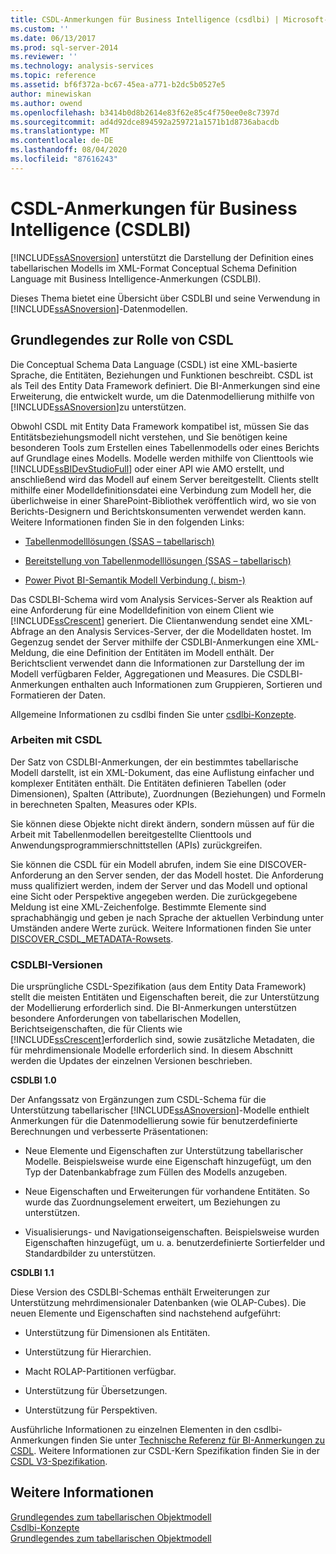 ```yaml
---
title: CSDL-Anmerkungen für Business Intelligence (csdlbi) | Microsoft-Dokumentation
ms.custom: ''
ms.date: 06/13/2017
ms.prod: sql-server-2014
ms.reviewer: ''
ms.technology: analysis-services
ms.topic: reference
ms.assetid: bf6f372a-bc67-45ea-a771-b2dc5b0527e5
author: minewiskan
ms.author: owend
ms.openlocfilehash: b3414b0d8b2614e83f62e85c4f750ee0e8c7397d
ms.sourcegitcommit: ad4d92dce894592a259721a1571b1d8736abacdb
ms.translationtype: MT
ms.contentlocale: de-DE
ms.lasthandoff: 08/04/2020
ms.locfileid: "87616243"
---
```

# <a name="csdl-annotations-for-business-intelligence-csdlbi"></a>CSDL-Anmerkungen für Business Intelligence (CSDLBI)
  [!INCLUDE[ssASnoversion](../../includes/ssasnoversion-md.md)] unterstützt die Darstellung der Definition eines tabellarischen Modells im XML-Format Conceptual Schema Definition Language mit Business Intelligence-Anmerkungen (CSDLBI).  
  
 Dieses Thema bietet eine Übersicht über CSDLBI und seine Verwendung in [!INCLUDE[ssASnoversion](../../includes/ssasnoversion-md.md)]-Datenmodellen.  
  
## <a name="understanding-the-role-of-csdl"></a>Grundlegendes zur Rolle von CSDL  
 Die Conceptual Schema Data Language (CSDL) ist eine XML-basierte Sprache, die Entitäten, Beziehungen und Funktionen beschreibt. CSDL ist als Teil des Entity Data Framework definiert. Die BI-Anmerkungen sind eine Erweiterung, die entwickelt wurde, um die Datenmodellierung mithilfe von [!INCLUDE[ssASnoversion](../../includes/ssasnoversion-md.md)]zu unterstützen.  
  
 Obwohl CSDL mit Entity Data Framework kompatibel ist, müssen Sie das Entitätsbeziehungsmodell nicht verstehen, und Sie benötigen keine besonderen Tools zum Erstellen eines Tabellenmodells oder eines Berichts auf Grundlage eines Modells. Modelle werden mithilfe von Clienttools wie [!INCLUDE[ssBIDevStudioFull](../../includes/ssbidevstudiofull-md.md)] oder einer API wie AMO erstellt, und anschließend wird das Modell auf einem Server bereitgestellt. Clients stellt mithilfe einer Modelldefinitionsdatei eine Verbindung zum Modell her, die überlichweise in einer SharePoint-Bibliothek veröffentlich wird, wo sie von Berichts-Designern und Berichtskonsumenten verwendet werden kann. Weitere Informationen finden Sie in den folgenden Links:  
  
-   [Tabellenmodelllösungen &#40;SSAS – tabellarisch&#41;](../tabular-model-solutions-ssas-tabular.md)  
  
-   [Bereitstellung von Tabellenmodelllösungen &#40;SSAS – tabellarisch&#41;](../tabular-models/tabular-model-solution-deployment-ssas-tabular.md)  
  
-   [Power Pivot BI-Semantik Modell Verbindung &#40;. bism-&#41;](../power-pivot-sharepoint/power-pivot-bi-semantic-model-connection-bism.md)  
  
 Das CSDLBI-Schema wird vom Analysis Services-Server als Reaktion auf eine Anforderung für eine Modelldefinition von einem Client wie [!INCLUDE[ssCrescent](../../includes/sscrescent-md.md)] generiert. Die Clientanwendung sendet eine XML-Abfrage an den Analysis Services-Server, der die Modelldaten hostet. Im Gegenzug sendet der Server mithilfe der CSDLBI-Anmerkungen eine XML-Meldung, die eine Definition der Entitäten im Modell enthält. Der Berichtsclient verwendet dann die Informationen zur Darstellung der im Modell verfügbaren Felder, Aggregationen und Measures. Die CSDLBI-Anmerkungen enthalten auch Informationen zum Gruppieren, Sortieren und Formatieren der Daten.  
  
 Allgemeine Informationen zu csdlbi finden Sie unter [csdlbi-Konzepte](/analysis-services/csdlbi/csdlbi-concepts).  
  
### <a name="working-with-csdl"></a>Arbeiten mit CSDL  
 Der Satz von CSDLBI-Anmerkungen, der ein bestimmtes tabellarische Modell darstellt, ist ein XML-Dokument, das eine Auflistung einfacher und komplexer Entitäten enthält. Die Entitäten definieren Tabellen (oder Dimensionen), Spalten (Attribute), Zuordnungen (Beziehungen) und Formeln in berechneten Spalten, Measures oder KPIs.  
  
 Sie können diese Objekte nicht direkt ändern, sondern müssen auf für die Arbeit mit Tabellenmodellen bereitgestellte Clienttools und Anwendungsprogrammierschnittstellen (APIs) zurückgreifen.  
  
 Sie können die CSDL für ein Modell abrufen, indem Sie eine DISCOVER-Anforderung an den Server senden, der das Modell hostet. Die Anforderung muss qualifiziert werden, indem der Server und das Modell und optional eine Sicht oder Perspektive angegeben werden. Die zurückgegebene Meldung ist eine XML-Zeichenfolge. Bestimmte Elemente sind sprachabhängig und geben je nach Sprache der aktuellen Verbindung unter Umständen andere Werte zurück. Weitere Informationen finden Sie unter [DISCOVER_CSDL_METADATA-Rowsets](https://docs.microsoft.com/bi-reference/schema-rowsets/xml/discover-csdl-metadata-rowset).  
  
### <a name="csdlbi-versions"></a>CSDLBI-Versionen  
 Die ursprüngliche CSDL-Spezifikation (aus dem Entity Data Framework) stellt die meisten Entitäten und Eigenschaften bereit, die zur Unterstützung der Modellierung erforderlich sind. Die BI-Anmerkungen unterstützen besondere Anforderungen von tabellarischen Modellen, Berichtseigenschaften, die für Clients wie [!INCLUDE[ssCrescent](../../includes/sscrescent-md.md)]erforderlich sind, sowie zusätzliche Metadaten, die für mehrdimensionale Modelle erforderlich sind. In diesem Abschnitt werden die Updates der einzelnen Versionen beschrieben.  
  
 **CSDLBI 1.0**  
  
 Der Anfangssatz von Ergänzungen zum CSDL-Schema für die Unterstützung tabellarischer [!INCLUDE[ssASnoversion](../../includes/ssasnoversion-md.md)]-Modelle enthielt Anmerkungen für die Datenmodellierung sowie für benutzerdefinierte Berechnungen und verbesserte Präsentationen:  
  
-   Neue Elemente und Eigenschaften zur Unterstützung tabellarischer Modelle. Beispielsweise wurde eine Eigenschaft hinzugefügt, um den Typ der Datenbankabfrage zum Füllen des Modells anzugeben.  
  
-   Neue Eigenschaften und Erweiterungen für vorhandene Entitäten.  So wurde das Zuordnungselement erweitert, um Beziehungen zu unterstützen.  
  
-   Visualisierungs- und Navigationseigenschaften. Beispielsweise wurden Eigenschaften hinzugefügt, um u. a. benutzerdefinierte Sortierfelder und Standardbilder zu unterstützen.  
  
 **CSDLBI 1.1**  
  
 Diese Version des CSDLBI-Schemas enthält Erweiterungen zur Unterstützung mehrdimensionaler Datenbanken (wie OLAP-Cubes). Die neuen Elemente und Eigenschaften sind nachstehend aufgeführt:  
  
-   Unterstützung für Dimensionen als Entitäten.  
  
-   Unterstützung für Hierarchien.  
  
-   Macht ROLAP-Partitionen verfügbar.  
  
-   Unterstützung für Übersetzungen.  
  
-   Unterstützung für Perspektiven.  
  
 Ausführliche Informationen zu einzelnen Elementen in den csdlbi-Anmerkungen finden Sie unter [Technische Referenz für BI-Anmerkungen zu CSDL](/analysis-services/csdlbi/technical-reference-for-bi-annotations-to-csdl). Weitere Informationen zur CSDL-Kern Spezifikation finden Sie in der [CSDL V3-Spezifikation](https://docs.microsoft.com/ef/ef6/modeling/designer/advanced/edmx/csdl-spec).  
  
  
## <a name="see-also"></a>Weitere Informationen  
 [Grundlegendes zum tabellarischen Objektmodell](representation/understanding-tabular-object-model-at-levels-1050-through-1103.md)   
 [Csdlbi-Konzepte](/analysis-services/csdlbi/csdlbi-concepts)   
 [Grundlegendes zum tabellarischen Objektmodell](representation/understanding-tabular-object-model-at-levels-1050-through-1103.md)  
  
  
